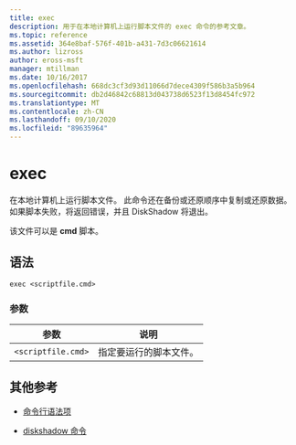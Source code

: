 ```yaml
---
title: exec
description: 用于在本地计算机上运行脚本文件的 exec 命令的参考文章。
ms.topic: reference
ms.assetid: 364e8baf-576f-401b-a431-7d3c06621614
ms.author: lizross
author: eross-msft
manager: mtillman
ms.date: 10/16/2017
ms.openlocfilehash: 668dc3cf3d93d11066d7dece4309f586b3a5b964
ms.sourcegitcommit: db2d46842c68813d043738d6523f13d8454fc972
ms.translationtype: MT
ms.contentlocale: zh-CN
ms.lasthandoff: 09/10/2020
ms.locfileid: "89635964"
---
```

# <a name="exec"></a>exec

在本地计算机上运行脚本文件。 此命令还在备份或还原顺序中复制或还原数据。 如果脚本失败，将返回错误，并且 DiskShadow 将退出。

该文件可以是 **cmd** 脚本。

## <a name="syntax"></a>语法

```
exec <scriptfile.cmd>
```

### <a name="parameters"></a>参数

| 参数 | 说明 |
| --------- | ----------- |
| `<scriptfile.cmd>` | 指定要运行的脚本文件。 |

## <a name="additional-references"></a>其他参考

- [命令行语法项](command-line-syntax-key.md)

- [diskshadow 命令](diskshadow.md)
